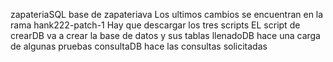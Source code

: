 zapateriaSQL
base de zapateriava Los ultimos cambios se encuentran en la rama hank222-patch-1 Hay que descargar los tres scripts EL script de crearDB va a crear la base de datos y sus tablas llenadoDB hace una carga de algunas pruebas consultaDB hace las consultas solicitadas
